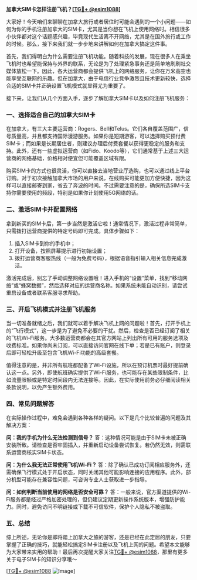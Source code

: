 **加拿大SIM卡怎样注册飞机？[[TG💪+ @esim1088](https://t.me/s/esim1088)]**

大家好！今天咱们来聊聊在加拿大旅行或者居住时可能会遇到的一个小问题——如何为你的手机注册加拿大的SIM卡，尤其是当你想在飞机上使用网络时。相信很多小伙伴都对这个话题感兴趣，毕竟现代生活离不开网络，尤其是在国外旅行或工作的时候。那么，接下来我们就一步步地来讲解如何在加拿大搞定这件事。

首先，我们得明白为什么需要注册飞机功能。随着科技的发展，现在很多人在乘坐飞机时也希望能保持与外界的联系，无论是为了处理紧急事务还是简单地刷刷社交媒体放松一下。因此，各大运营商都会提供飞机上的网络服务，让你在万米高空也能享受互联网的乐趣。但在加拿大，由于电信行业竞争激烈且技术更新较快，选择合适的SIM卡并正确设置飞机模式就显得尤为重要了。

接下来，让我们从几个方面入手，逐步了解加拿大SIM卡以及如何注册飞机服务：

### 一、选择适合自己的加拿大SIM卡

在加拿大，有三大主要运营商：Rogers、Bell和Telus。它们各自覆盖范围广，信号质量高，并且都支持国际漫游服务。如果你是短期游客，可以选择购买预付费SIM卡；而如果是长期居住者，则建议办理后付费套餐以获得更稳定的服务和支持。此外，还有一些虚拟运营商（如Fido、Koodo等），它们通常基于上述三大运营商的网络基础，价格相对便宜但可能覆盖区域有限。

购买SIM卡的方式也很灵活，你可以直接去当地营业厅选购，也可以通过线上平台订购。对于初次接触加拿大市场的用户来说，在线购买可能更加方便快捷，因为这样可以直接邮寄到家，省去了奔波的时间。不过需要注意的是，确保所选SIM卡支持你需要使用的频段，特别是如果你计划使用5G网络的话。

### 二、激活SIM卡并配置网络

拿到新买的SIM卡后，第一步当然是激活它啦！通常情况下，激活过程非常简单，只需拨打运营商提供的特定号码即可完成。具体步骤如下：

1. 插入SIM卡到你的手机中；
2. 打开设备，按照屏幕提示进行初始设置；
3. 拨打运营商客服热线（一般为免费号码），根据语音指引输入相关信息完成激活。

激活完成后，别忘了手动调整网络设置哦！进入手机的“设置”菜单，找到“移动网络”或“蜂窝数据”，然后选择对应的运营商名称。如果系统未能自动识别，请尝试重启设备或者联系客服寻求帮助。

### 三、开启飞机模式并注册飞机服务

当一切准备就绪之后，我们就可以着手解决飞机上网的问题啦！首先，打开手机上的“飞行模式”，这一步是为了避免不必要的干扰。然后，检查是否已经订阅了相关的飞机Wi-Fi服务。大多数运营商都会在其官方网站上列出所有可用的服务选项及收费标准。如果你尚未订阅，可以直接访问官网在线下单；若是已有账户，则登录后即可轻松升级至包含飞机Wi-Fi功能的高级套餐。

值得注意的是，并非所有航班都配备了Wi-Fi设施，所以在预订机票时最好提前确认这一点。另外，即使航班确实提供了Wi-Fi服务，也可能存在某些限制条件，比如流量限额或是特定时间段内无法连接等。因此，在实际使用前务必仔细阅读相关条款说明，以免产生额外费用。

### 四、常见问题解答

在实际操作过程中，难免会遇到各种各样的疑问。以下是几个比较普遍的问题及其解决方案：

**问：我的手机为什么无法检测到信号？**
答：这种情况可能是由于SIM卡未被正确安装所致。请检查是否牢固插入，并重新启动设备尝试恢复。若仍然无效，则需联系运营商核实SIM卡状态。

**问：为什么我无法正常使用飞机Wi-Fi？**
答：除了确认已成功订阅相应服务外，还需确保飞行模式处于开启状态，同时关闭其他可能影响连接的应用程序。此外，部分机型可能存在兼容性问题，可咨询专业人士获取进一步指导。

**问：如何判断当前使用的网络是否安全可靠？**
答：一般来说，官方渠道提供的Wi-Fi服务都是经过严格加密处理的，但仍建议定期更新操作系统版本，增强防护能力。同时，避免访问不明链接或下载不可信软件，保护个人隐私不被盗取。

### 五、总结

综上所述，无论你是即将踏上加拿大之旅的游客，还是已经在此定居的朋友，只要掌握了正确的技巧，就能轻松搞定SIM卡注册以及飞机上网的问题。希望本文能够为大家带来实用的帮助！最后再次提醒大家关注[TG💪+ @esim1088](https://t.me/s/esim1088)，那里有更多关于电子SIM卡的知识分享哦～

[[TG💪+ @esim1088](https://t.me/s/esim1088) ![Image](https://i.postimg.cc/4NQfJmqS/Snipaste-2025-05-13-00-14-12.png)]